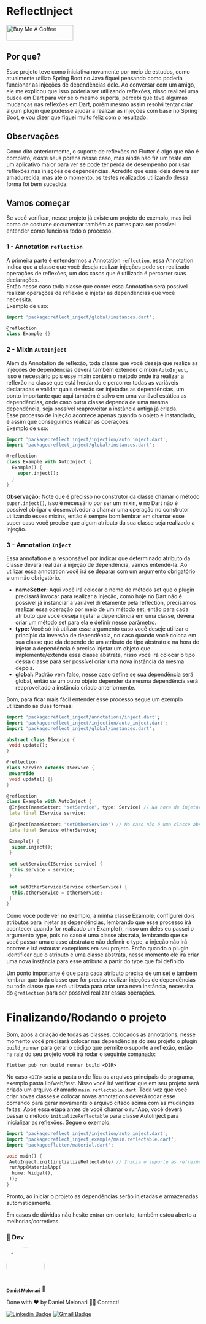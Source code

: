 # ReflectInject

<a href="https://www.buymeacoffee.com/danielmelonari" target="_blank"><img src="https://cdn.buymeacoffee.com/buttons/default-orange.png" alt="Buy Me A Coffee" height="41" width="174"></a>

## Por que?
Esse projeto teve como iniciativa novamente por meio de estudos, como atualmente utilizo Spring Boot no Java fiquei pensando como poderia funcionar as injeções de dependências dele. Ao conversar com um amigo, ele me explicou que isso poderia ser utilizando reflexões, nisso realizei uma busca em Dart para ver se o mesmo suporta, percebi que teve algumas mudanças nas reflexões em Dart, porém mesmo assim resolvi tentar criar algum plugin que pudesse ajudar a realizar as injeções com base no Spring Boot, e vou dizer que fiquei muito feliz com o resultado.

## Observações
Como dito anteriormente, o suporte de reflexões no Flutter é algo que não é completo, existe seus poréns nesse caso, mas ainda não fiz um teste em um aplicativo maior para ver se pode ter perda de desempenho por usar reflexões nas injeções de dependências. Acredito que essa ideia deverá ser amadurecida, mas até o momento, os testes realizados utilizando dessa forma foi bem sucedida.

## Vamos começar
Se você verificar, nesse projeto já existe um projeto de exemplo, mas irei como de costume documentar também as partes para ser possível entender como funciona todo o processo.
 
 ### 1 - Annotation `reflection`
A primeira parte é entendermos a Annotation `reflection`, essa Annotation indica que a classe que você deseja realizar injeções pode ser realizado operações de reflexões, um dos casos que é utilizada é percorrer suas declarações.<br>
Então nesse caso toda classe que conter essa Annotation será possível realizar operações de reflexão e injetar as dependências que você necessita.<br>
Exemplo de uso:
```dart
import 'package:reflect_inject/global/instances.dart';

@reflection
class Example {}
```

### 2 - Mixin `AutoInject`
Além da Annotation de reflexão, toda classe que você deseja que realize as injeções de dependências deverá também extender o mixin `AutoInject`, isso é necessário pois esse mixin contém o método onde irá realizar a reflexão na classe que está herdando e percorrer todas as variáveis declaradas e validar quais deverão ser injetadas as dependências, um ponto importante que aqui também é salvo em uma variável estática as dependências, onde caso outra classe dependa de uma mesma dependência, seja possível reaproveitar a instância antiga já criada.<br>
Esse processo de injeção acontece apenas quando o objeto é instanciado, é assim que conseguimos realizar as operações.<br>
Exemplo de uso:
```dart
import 'package:reflect_inject/injection/auto_inject.dart';
import 'package:reflect_inject/global/instances.dart';

@reflection
class Example with AutoInject {
  Example() {
    super.inject();
  }
}
```

<b>Observação:</b> Note que é precisso no construtor da classe chamar o método `super.inject()`, isso é necessário por ser um mixin, e no Dart não é possível obrigar o desenvolvedor a chamar uma operação no construtor utilizando esses mixins, então é sempre bom lembrar em chamar esse super caso você precise que algum atributo da sua classe seja realizado a injeção.

### 3 - Annotation `Inject`
Essa annotation é a responsável por indicar que determinado atributo da classe deverá realizar a injeção de dependência, vamos entendê-la.
Ao utilizar essa annotation você irá se deparar com um argumento obrigatório e um não obrigatório.
* <b>nameSetter:</b> Aqui você irá colocar o nome do método set que o plugin precisará invocar para realizar a injeção, como hoje no Dart não é possível já instanciar a variável diretamente pela reflection, precisamos realizar essa operação por meio de um método set, então para cada atributo que você deseja injetar a dependência em uma classe, deverá criar um método set para ela e definir nesse parâmetro.
* <b>type:</b> Você só irá utilizar esse argumento caso você deseje utilizar o princípio da inversão de dependência, no caso quando você coloca em sua classe que ela depende de um atributo do tipo abstrato e na hora de injetar a dependência é preciso injetar um objeto que implemente/extenda essa classe abstrata, nisso você irá colocar o tipo dessa classe para ser possível criar uma nova instância da mesma depois.
* <b>global:</b> Padrão vem falso, nesse caso define se sua dependência será global, então se um outro objeto depender da mesma dependência será reaproveitado a instância criado anteriormente.

Bom, para ficar mais fácil entender esse processo segue um exemplo utilizando as duas formas:
```dart
import 'package:reflect_inject/annotations/inject.dart';
import 'package:reflect_inject/injection/auto_inject.dart';
import 'package:reflect_inject/global/instances.dart';

abstract class IService {
 void update();
}

@reflection
class Service extends IService {
 @override
 void update() {}
}

@reflection
class Example with AutoInject {
 @Inject(nameSetter: "setService", type: Service) // Na hora de injetar a dependência irá criar uma nova instância de Service
 late final IService service;
 
 @Inject(nameSetter: "setOtherService") // No caso não é uma classe abstrata
 late final Service otherService;

 Example() {
  super.inject();
 }
 
 set setService(IService service) {
  this.service = service;
 }
 
 set setOtherService(Service otherService) {
  this.otherService = otherService;
 }
}
```

Como você pode ver no exemplo, a minha classe Example, configurei dois atributos para injetar as dependências, lembrando que esse processo irá acontecer quando for realizado um Example(), nisso um deles eu passei o argumento type, pois no caso é uma classe abstrata, lembrando que se você passar uma classe abstrata e não defirnir o type, a injeção não irá ocorrer e irá estourar exceptions em seu projeto. Então quando o plugin identificar que o atributo é uma classe abstrata, nesse momento ele irá criar uma nova instância para esse atributo a partir do type que foi definido.

Um ponto importante é que para cada atributo precisa de um set e também lembrar que toda classe que for preciso realizar injeções de dependências ou toda classe que será utilizada para criar uma nova instância, necessita do `@reflection` para ser possível realizar essas operações.

# Finalizando/Rodando o projeto
Bom, após a criação de todas as classes, colocados as annotations, nesse momento você precisará colocar nas dependências do seu projeto o plugin `build_runner` para gerar o código que permite o suporte a reflexão, então na raiz do seu projeto você irá rodar o seguinte comanado:

```
flutter pub run build_runner build <DIR>
```
No caso `<DIR>` seria a pasta onde fica os arquivos principais do programa, exemplo pasta lib/web/test.
Nisso você irá verificar que em seu projeto será criado um arquivo chamado `main.reflectable.dart`.
Toda vez que você criar novas classes e colocar novas annotations deverá rodar esse comando para gerar novamente o arquivo citado acima com as mudanças feitas.
Após essa etapa antes de você chamar o runApp, você deverá passar o método `initializeReflectable` para classe AutoInject para inicializar as reflexões.
Segue o exemplo:
```dart
import 'package:reflect_inject/injection/auto_inject.dart';
import 'package:reflect_inject_example/main.reflectable.dart';
import 'package:flutter/material.dart';

void main() {
 AutoInject.init(initializeReflectable) // Inicia o suporte as reflexões.
 runApp(MaterialApp(
  home: Widget(),
 ));
}
```

Pronto, ao iniciar o projeto as dependências serão injetadas e armazenadas automaticamente.

Em casos de dúvidas não hesite entrar em contato, também estou aberto a melhorias/corretivas.

### :man:  Dev
<a href="https://www.linkedin.com/in/daniel-melonari-5413a7197/" target="_blank">
 <img style="border-radius: 50%;" src="https://avatars.githubusercontent.com/u/48370450?v=4" width="100px;" height="100px" alt=""/>
 <br />
 <sub><b>Daniel Melonari</b></sub></a> <a href="https://www.linkedin.com/in/daniel-melonari-5413a7197/" title="Linkedin" target="_blank">🚀</a>


Done with ❤️ by Daniel Melonari 👋🏽 Contact!

[![Linkedin Badge](https://img.shields.io/badge/-Daniel-blue?style=flat-square&logo=Linkedin&logoColor=white&link=https://www.linkedin.com/in/daniel-melonari-5413a7197/)](https://www.linkedin.com/in/daniel-melonari-5413a7197/) 
[![Gmail Badge](https://img.shields.io/badge/-danielmelonari@gmail.com-c14438?style=flat-square&logo=Gmail&logoColor=white&link=mailto:danielmelonari@gmail.com)](mailto:danielmelonari@gmail.com)
